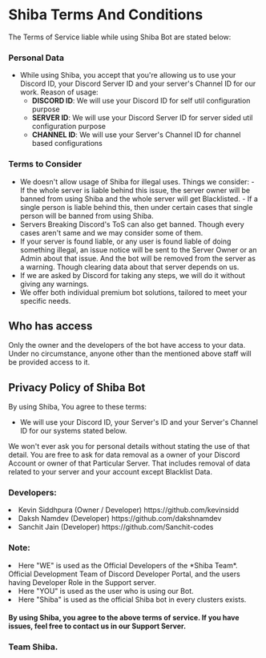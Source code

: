 # Shiba Terms And Conditions
The Terms of Service liable while using Shiba Bot are stated below:

### Personal Data
- While using Shiba, you accept that you're allowing us to use your Discord ID, your Discord Server ID and your server's Channel ID for our work.
Reason of usage:
   - __DISCORD ID__: We will use your Discord ID for self util configuration purpose
   - __SERVER ID__: We will use your Discord Server ID for server sided util configuration purpose
   - __CHANNEL ID__: We will use your Server's Channel ID for channel based configurations
### Terms to Consider
- We doesn't allow usage of Shiba for illegal uses.
Things we consider:
      - If the whole server is liable behind this issue, the server owner will be banned from using Shiba and the whole server will get Blacklisted.
      - If a single person is liable behind this, then under certain cases that single person will be banned from using Shiba.
- Servers Breaking Discord's ToS can also get banned. Though every cases aren't same and we may consider some of them.
- If your server is found liable, or any user is found liable of doing something illegal, an issue notice will be sent to the Server Owner or an Admin about that issue. And the bot will be removed from the server as a warning. Though clearing data about that server depends on us.
- If we are asked by Discord for taking any steps, we will do it without giving any warnings. 
- We offer both individual premium bot solutions, tailored to meet your specific needs.
## Who has access

Only the owner and the developers of the bot have access to your data. Under no circumstance, anyone other than the mentioned above staff will be provided access to it.

## Privacy Policy of Shiba Bot
By using Shiba, You agree to these terms:

- We will use your Discord ID, your Server's ID and your Server's Channel ID for our systems stated below.

We won't ever ask you for personal details without stating the use of that detail.
You are free to ask for data removal as a owner of your Discord Account or owner of that Particular Server.
That includes removal of data related to your server and your account except Blacklist Data.

<h3>Developers:</h3>

<li>Kevin Siddhpura (Owner / Developer) https://github.com/kevinsidd</li>
<li>Daksh Namdev (Developer) https://github.com/dakshnamdev</li>
<li>Sanchit Jain (Developer) https://github.com/Sanchit-codes</li>

### Note:
<li>Here "WE" is used as the Official Developers of the *Shiba Team*. Official Development Team of Discord Developer Portal, and the users having Developer Role in the Support server.</li>
<li>Here "YOU" is used as the user who is using our Bot.</li>
<li>Here "Shiba" is used as the official Shiba bot in every clusters exists.</li>

<h4>By using Shiba, you agree to the above terms of service. If you have issues, feel free to contact us in our Support Server.<h4>

   <h3>Team Shiba.</h3>
